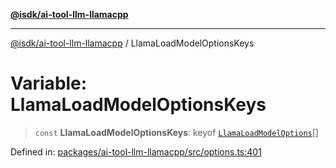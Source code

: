 [**@isdk/ai-tool-llm-llamacpp**](../README.md)

***

[@isdk/ai-tool-llm-llamacpp](../globals.md) / LlamaLoadModelOptionsKeys

# Variable: LlamaLoadModelOptionsKeys

> `const` **LlamaLoadModelOptionsKeys**: keyof [`LlamaLoadModelOptions`](../interfaces/LlamaLoadModelOptions.md)[]

Defined in: [packages/ai-tool-llm-llamacpp/src/options.ts:401](https://github.com/isdk/ai-tool-llm-llamacpp.js/blob/3f7e092bd0619c7931954697b6c0586d6fa354ff/src/options.ts#L401)
